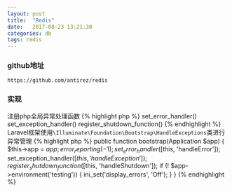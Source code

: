 ```yaml
---
layout: post
title:  "Redis"
date:   2017-08-23 13:21:30
categories: db
tags: redis
---
```


### github地址
```
https://github.com/antirez/redis
```

### 实现
注册php全局异常处理函数
{% highlight php %}
set_error_handler()
set_exception_handler()
register_shutdown_function()
{% endhighlight %}
Laravel框架使用`\Illuminate\Foundation\Bootstrap\HandleExceptions`类进行异常管理
{% highlight php %}
public function bootstrap(Application $app)
{
    $this->app = $app;
    error_reporting(-1);
    set_error_handler([$this, 'handleError']);
    set_exception_handler([$this, 'handleException']);
    register_shutdown_function([$this, 'handleShutdown']);
    if (! $app->environment('testing')) {
        ini_set('display_errors', 'Off');
    }
}
{% endhighlight %}

